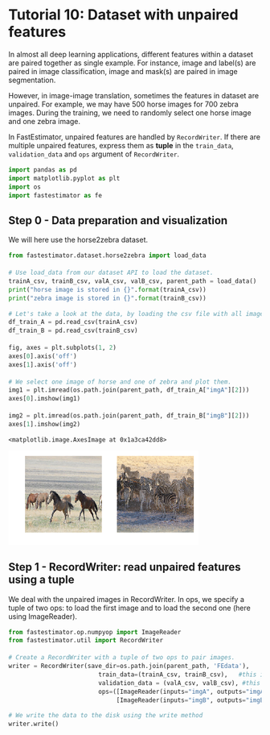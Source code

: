 # Tutorial 10: Dataset with unpaired features

In almost all deep learning applications, different features within a dataset are paired together as single example. For instance, image and label(s) are paired in image classification, image and mask(s) are paired in image segmentation.

However, in image-image translation, sometimes the features in dataset are unpaired. For example, we may have 500 horse images for 700 zebra images. During the training, we need to randomly select one horse image and one zebra image. 

In FastEstimator, unpaired features are handled by `RecordWriter`. If there are multiple unpaired features, express them as __tuple__  in the `train_data`, `validation_data` and `ops` argument of `RecordWriter`.


```python
import pandas as pd
import matplotlib.pyplot as plt
import os
import fastestimator as fe
```

## Step 0 - Data preparation and visualization
We will here use the horse2zebra dataset.


```python
from fastestimator.dataset.horse2zebra import load_data

# Use load_data from our dataset API to load the dataset.
trainA_csv, trainB_csv, valA_csv, valB_csv, parent_path = load_data()
print("horse image is stored in {}".format(trainA_csv))
print("zebra image is stored in {}".format(trainB_csv))
```


```python
# Let's take a look at the data, by loading the csv file with all images path information.
df_train_A = pd.read_csv(trainA_csv)
df_train_B = pd.read_csv(trainB_csv)

fig, axes = plt.subplots(1, 2)
axes[0].axis('off')
axes[1].axis('off')

# We select one image of horse and one of zebra and plot them.
img1 = plt.imread(os.path.join(parent_path, df_train_A["imgA"][2]))
axes[0].imshow(img1)

img2 = plt.imread(os.path.join(parent_path, df_train_B["imgB"][2]))
axes[1].imshow(img2)
```




    <matplotlib.image.AxesImage at 0x1a3ca42dd8>




![png](assets/tutorial/t10_unpaired_dataset_files/t10_unpaired_dataset_4_1.png)


## Step 1 - RecordWriter: read unpaired features using a tuple

We deal with the unpaired images in RecordWriter. In ops, we specify a tuple of two ops: to load the first image and to load the second one (here using ImageReader).


```python
from fastestimator.op.numpyop import ImageReader
from fastestimator.util import RecordWriter

# Create a RecordWriter with a tuple of two ops to pair images.
writer = RecordWriter(save_dir=os.path.join(parent_path, 'FEdata'),
                         train_data=(trainA_csv, trainB_csv),   #this is a tuple
                         validation_data = (valA_csv, valB_csv), #this is a tuple
                         ops=([ImageReader(inputs="imgA", outputs="imgA", parent_path=parent_path)], # first tuple element
                              [ImageReader(inputs="imgB", outputs="imgB", parent_path=parent_path)])) # second tuple element
```


```python
# We write the data to the disk using the write method
writer.write()
```
